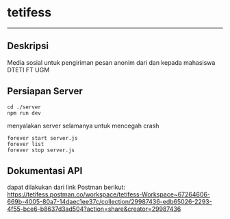 # tetifess
---
## Deskripsi
Media sosial untuk pengiriman pesan anonim dari dan kepada mahasiswa DTETI FT UGM

## Persiapan Server
```
cd ./server
npm run dev
```

menyalakan server selamanya untuk mencegah crash
```
forever start server.js
forever list
forever stop server.js
```

## Dokumentasi API
dapat dilakukan dari link Postman berikut:
https://tetifess.postman.co/workspace/tetifess-Workspace~67264606-669b-4005-80a7-14daec1ee37c/collection/29987436-edb65026-2293-4f55-bce6-b8637d3ad504?action=share&creator=29987436
